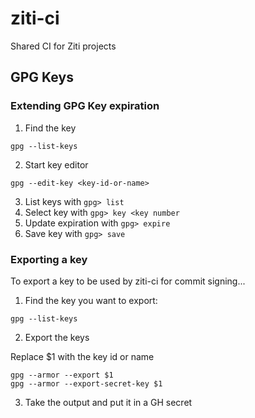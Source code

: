 # ziti-ci
Shared CI for Ziti projects

## GPG Keys
### Extending GPG Key expiration

1. Find the key

```
gpg --list-keys
```

2. Start key editor

```
gpg --edit-key <key-id-or-name>
```

3. List keys with `gpg> list` 
4. Select key with `gpg> key <key number`
5. Update expiration with `gpg> expire`
6. Save key with `gpg> save`

### Exporting a key
To export a key to be used by ziti-ci for commit signing...

1. Find the key you want to export:

```
gpg --list-keys
```

2. Export the keys

Replace $1 with the key id or name
```
gpg --armor --export $1
gpg --armor --export-secret-key $1
```

3. Take the output and put it in a GH secret
